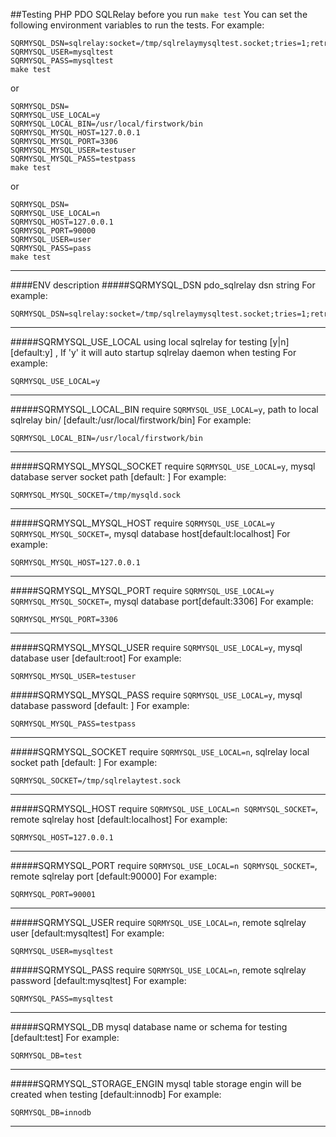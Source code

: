 ##Testing PHP PDO SQLRelay
before you run ```make test```
You can set the following environment variables to run the tests.
For example:

```Shell
SQRMYSQL_DSN=sqlrelay:socket=/tmp/sqlrelaymysqltest.socket;tries=1;retrytime=1;debug=0
SQRMYSQL_USER=mysqltest
SQRMYSQL_PASS=mysqltest
make test
```
or

```Shell
SQRMYSQL_DSN=
SQRMYSQL_USE_LOCAL=y
SQRMYSQL_LOCAL_BIN=/usr/local/firstwork/bin
SQRMYSQL_MYSQL_HOST=127.0.0.1
SQRMYSQL_MYSQL_PORT=3306
SQRMYSQL_MYSQL_USER=testuser
SQRMYSQL_MYSQL_PASS=testpass
make test
```
or

```Shell
SQRMYSQL_DSN=
SQRMYSQL_USE_LOCAL=n
SQRMYSQL_HOST=127.0.0.1
SQRMYSQL_PORT=90000
SQRMYSQL_USER=user
SQRMYSQL_PASS=pass
make test
```
------
####ENV description
#####SQRMYSQL_DSN
pdo_sqlrelay dsn string
For example:

```Shell
SQRMYSQL_DSN=sqlrelay:socket=/tmp/sqlrelaymysqltest.socket;tries=1;retrytime=1;debug=0
```
------
#####SQRMYSQL_USE_LOCAL
using local sqlrelay for testing [y|n] [default:y] ,
If 'y' it will auto startup sqlrelay daemon when testing
For example:

```Shell
SQRMYSQL_USE_LOCAL=y
```
------
#####SQRMYSQL_LOCAL_BIN
require ````SQRMYSQL_USE_LOCAL=y````,
path to local sqlrelay bin/ [default:/usr/local/firstwork/bin]
For example:

```Shell
SQRMYSQL_LOCAL_BIN=/usr/local/firstwork/bin
```
------
#####SQRMYSQL_MYSQL_SOCKET
require ````SQRMYSQL_USE_LOCAL=y````,
mysql database server socket path [default: ]
For example:

```Shell
SQRMYSQL_MYSQL_SOCKET=/tmp/mysqld.sock
```
------
#####SQRMYSQL_MYSQL_HOST
require ````SQRMYSQL_USE_LOCAL=y SQRMYSQL_MYSQL_SOCKET=````, mysql database host[default:localhost] 
For example:

```Shell
SQRMYSQL_MYSQL_HOST=127.0.0.1
```
------
#####SQRMYSQL_MYSQL_PORT
require ````SQRMYSQL_USE_LOCAL=y SQRMYSQL_MYSQL_SOCKET=````, mysql database port[default:3306] 
For example:

```Shell
SQRMYSQL_MYSQL_PORT=3306
```
------
#####SQRMYSQL_MYSQL_USER
require ````SQRMYSQL_USE_LOCAL=y````,
mysql database user [default:root]
For example:

```Shell
SQRMYSQL_MYSQL_USER=testuser
```
#####SQRMYSQL_MYSQL_PASS
require ````SQRMYSQL_USE_LOCAL=y````,
mysql database password [default: ]
For example:

```Shell
SQRMYSQL_MYSQL_PASS=testpass
```
------
#####SQRMYSQL_SOCKET
require ````SQRMYSQL_USE_LOCAL=n````,
sqlrelay local socket path [default: ]
For example:

```Shell
SQRMYSQL_SOCKET=/tmp/sqlrelaytest.sock
```
------
#####SQRMYSQL_HOST
require ````SQRMYSQL_USE_LOCAL=n SQRMYSQL_SOCKET=````,
remote sqlrelay host [default:localhost]
For example:

```Shell
SQRMYSQL_HOST=127.0.0.1
```
------
#####SQRMYSQL_PORT
require ````SQRMYSQL_USE_LOCAL=n SQRMYSQL_SOCKET=````,
remote sqlrelay port [default:90000]
For example:

```Shell
SQRMYSQL_PORT=90001
```
------
#####SQRMYSQL_USER
require ````SQRMYSQL_USE_LOCAL=n````,
remote sqlrelay user [default:mysqltest]
For example:

```Shell
SQRMYSQL_USER=mysqltest
```
#####SQRMYSQL_PASS
require ````SQRMYSQL_USE_LOCAL=n````,
remote sqlrelay password [default:mysqltest]
For example:

```Shell
SQRMYSQL_PASS=mysqltest
```
------
#####SQRMYSQL_DB
mysql database name or schema for testing [default:test]
For example:

```Shell
SQRMYSQL_DB=test
```
------
#####SQRMYSQL_STORAGE_ENGIN
mysql table storage engin will be created when testing [default:innodb]
For example:

```Shell
SQRMYSQL_DB=innodb
```
------